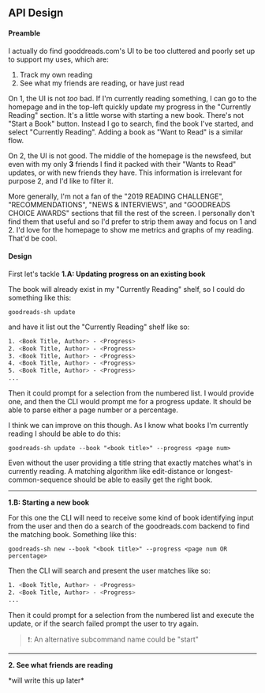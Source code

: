 ## API Design

#### Preamble

I actually do find gooddreads.com's UI to be too cluttered and poorly set up to support my uses, which are:

1. Track my own reading
2. See what my friends are reading, or have just read

On 1, the UI is not *too* bad. If I'm currently reading something, I can go to the homepage and in the top-left
quickly update my progress in the "Currently Reading" section. It's a little worse with starting a new book. There's 
not "Start a Book" button. Instead I go to search, find the book I've started, and select "Currently Reading". Adding a book
as "Want to Read" is a similar flow. 

On 2, the UI is not good. The middle of the homepage is the newsfeed, but even with my only **3**
friends I find it packed with their "Wants to Read" updates, or with new friends they have. 
This information is irrelevant for purpose 2, and I'd like to filter it. 

More generally, I'm not a fan of the "2019 READING CHALLENGE", "RECOMMENDATIONS", "NEWS & INTERVIEWS", and "GOODREADS CHOICE AWARDS"
sections that fill the rest of the screen. I personally don't find them that useful and so I'd prefer to 
strip them away and focus on 1 and 2. I'd love for the homepage to show me metrics and graphs of my reading. That'd be cool.

#### Design

First let's tackle **1.A: Updating progress on an existing book** 

The book will already exist in my "Currently Reading" shelf, so I could do something like this: 

`goodreads-sh update`

and have it list out the "Currently Reading" shelf like so: 

```bash
1. <Book Title, Author> - <Progress>
2. <Book Title, Author> - <Progress>
3. <Book Title, Author> - <Progress>
4. <Book Title, Author> - <Progress>
5. <Book Title, Author> - <Progress>
...
```

Then it could prompt for a selection from the numbered list. I would provide one, and then the CLI
would prompt me for a progress update. It should be able to parse either a page number or a percentage.

I think we can improve on this though. As I know what books I'm currently reading I should be able to do this:

`goodreads-sh update --book "<book title>" --progress <page num>`

Even without the user providing a title string that exactly matches what's in currently reading. A matching algorithm
like edit-distance or longest-common-sequence should be able to easily get the right book.

-----

**1.B: Starting a new book**

For this one the CLI will need to receive some kind of book identifying input from the user and then
do a search of the goodreads.com backend to find the matching book. Something like this:

`goodreads-sh new --book "<book title>" --progress <page num OR percentage>`

Then the CLI will search and present the user matches like so:

```bash
1. <Book Title, Author> - <Progress>
2. <Book Title, Author> - <Progress>
...
```

Then it could prompt for a selection from the numbered list and execute the update, or if the search failed
prompt the user to try again.

> ❗️: An alternative subcommand name could be "start"

-----

**2. See what friends are reading**

\*will write this up later\* 